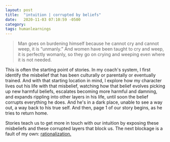 ```yaml
---
layout: post
title:  "intuition | corrupted by beliefs"
date:   2020-11-03 07:10:59 -0500
category: 
tags: humanlearnings
---
```

>Man goes on burdening himself because he cannot cry and cannot weep, it is “unmanly.” And women have been taught to cry and weep, it is perfectly womanly, so they go on crying and weeping even where it is not needed.

This is often the starting point of stories. In my coach's system, I first identify the misbelief that has been culturally or parentally or eventually trained. And with that starting location in mind, I explore how my character lives out his life with that misbelief, watching how that belief evolves picking up new harmful beliefs, escalates becoming more harmful and damning, and expands rippling into other layers in his life, until soon the belief corrupts everything he does. And he's in a dark place, unable to see a way out, a way back to his true self. And then, page 1 of our story begins, as he tries to return home. 

Stories teach us to get more in touch with our intuition by exposing these misbeliefs and these corrupted layers that block us. The next blockage is a fault of my own: [rationalization.](https://silencevosh.github.io/2020/11/04/intuition-corrupted-by-rationalization.html)